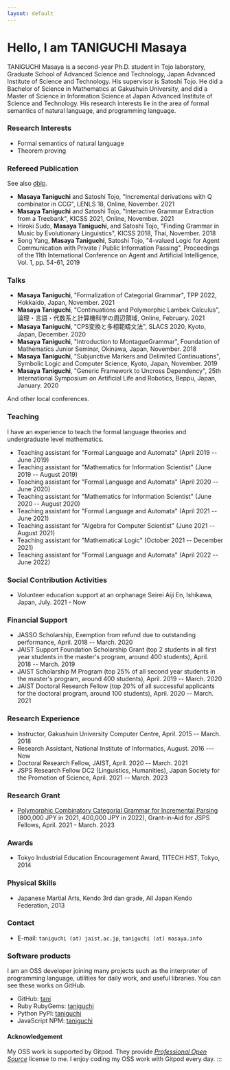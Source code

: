 ```yaml
---
layout: default
---
```


<h1 class="text-center">Hello, I am TANIGUCHI Masaya</h1>

TANIGUCHI Masaya is a second-year Ph.D. student in
Tojo laboratory, Graduate School of Advanced Science and Technology, Japan
Advanced Institute of Science and Technology. His supervisor is Satoshi Tojo. He
did a Bachelor of Science in Mathematics at Gakushuin University, and did a
Master of Science in Information Science at Japan Advanced Institute of Science
and Technology. His research interests lie in the area of formal semantics of
natural language, and programming language.

### Research Interests

- Formal semantics of natural language
- Theorem proving

### Refereed Publication

See also [dblp](https://dblp.org/pid/242/9503.html).

- **Masaya Taniguchi** and Satoshi Tojo, "Incremental derivations with Q
  combinator in CCG", LENLS 18, Online, November. 2021
- **Masaya Taniguchi** and Satoshi Tojo, "Interactive Grammar Extraction from
  a Treebank", KICSS 2021, Online, November. 2021
- Hiroki Sudo, **Masaya Taniguchi**, and Satoshi Tojo, "Finding Grammar in
  Music by Evolutionary Linguistics", KICSS 2018, Thai, November. 2018
- Song Yang, **Masaya Taniguchi**, Satoshi Tojo, "4-valued Logic for Agent
  Communication with Private / Public Information Passing", Proceedings of
  the 11th International Conference on Agent and Artificial Intelligence, Vol.
  1, pp. 54-61, 2019

### Talks

- **Masaya Taniguchi**, "Formalization of Categorial Grammar", TPP 2022,
  Hokkaido, Japan, November. 2021
- **Masaya Taniguchi**, "Continuations and Polymorphic Lambek Calculus",
  論理・言語・代数系と計算機科学の周辺領域, Online, February. 2021
- **Masaya Taniguchi**, "CPS変換と多相範疇文法", SLACS 2020, Kyoto, Japan,
  December. 2020
- **Masaya Taniguchi**, "Introduction to MontagueGrammar", Foundation of
  Mathematics Junior Seminar, Okinawa, Japan, November. 2018
- **Masaya Taniguchi**, "Subjunctive Markers and Delimited Continuations",
  Symbolic Logic and Computer Science, Kyoto, Japan, November. 2019
- **Masaya Taniguchi**, "Generic Framework to Uncross Dependency", 25th
  International Symposium on Artificial Life and Robotics, Beppu, Japan,
  January. 2020

And other local conferences.

### Teaching

I have an experience to teach the formal language theories and undergraduate
level mathematics.

- Teaching assistant for "Formal Language and Automata" (April 2019 --
  June 2019)
- Teaching assistant for "Mathematics for Information Scientist" (June 2019 --
  August 2019)
- Teaching assistant for "Formal Language and Automata" (April 2020 --
  June 2020)
- Teaching assistant for "Mathematics for Information Scientist" (June 2020 --
  August 2020)
- Teaching assistant for "Formal Language and Automata" (April 2021 --
  June 2021)
- Teaching assistant for "Algebra for Computer Scientist" (June 2021 --
  August 2021)
- Teaching assistant for "Mathematical Logic" (October 2021 -- December 2021)
- Teaching assistant for "Formal Language and Automata" (April 2022 --
  June 2022)

### Social Contribution Activities

- Volunteer education support at an orphanage Seirei Aiji En, Ishikawa, Japan,
  July. 2021 - Now

### Financial Support

- JASSO Scholarship, Exemption from refund due to outstanding performance,
  April. 2018 -- March. 2020
- JAIST Support Foundation Scholarship Grant (top 2 students in all first year
  students in the master's program, around 400 students), April. 2018 -- March.
  2019
- JAIST Scholarship M Program (top 25% of all second year students in the
  master's program, around 400 students), April. 2019 -- March. 2020
- JAIST Doctoral Research Fellow (top 20% of all successful applicants for the
  doctoral program, around 100 students), April. 2020 -- March. 2021

### Research Experience

- Instructor, Gakushuin University Computer Centre, April. 2015 -- March. 2018
- Research Assistant, National Institute of Informatics, August. 2016 --- Now
- Doctoral Research Fellow, JAIST, April. 2020 -- March. 2021
- JSPS Research Fellow DC2 (Linguistics, Humanities), Japan Society for the
  Promotion of Science, April. 2021 -- March. 2023

### Research Grant

- [Polymorphic Combinatory Categorial Grammar for Incremental
  Parsing](https://kaken.nii.ac.jp/ja/grant/KAKENHI-PROJECT-21J15207/) (800,000
  JPY in 2021, 400,000 JPY in 2022), Grant-in-Aid for JSPS Fellows, April.
  2021 - March. 2023

### Awards

- Tokyo Industrial Education Encouragement Award, TITECH HST, Tokyo, 2014

### Physical Skills

- Japanese Martial Arts, Kendo 3rd dan grade, All Japan Kendo Federation, 2013

### Contact

- E-mail: `taniguchi (at) jaist.ac.jp`, `taniguchi (at) masaya.info`

### Software products

I am an OSS developer joining many projects such as the interpreter of
programming language, utilities for daily work, and useful libraries. You can
see these works on GitHub.

- GitHub: [tani](https://github.com/tani)
- Ruby RubyGems: [taniguchi](https://rubygems.org/profiles/taniguchi/)
- Python PyPI: [taniguchi](https://pypi.org/user/taniguchi/)
- JavaScript NPM: [taniguchi](https://www.npmjs.com/~taniguchi)

#### Acknowledgement

My OSS work is supported by Gitpod. They provide
[_Professional Open Source_](https://www.gitpod.io/docs/professional-open-source)
license to me. I enjoy coding my OSS work with Gitpod every day. :::
